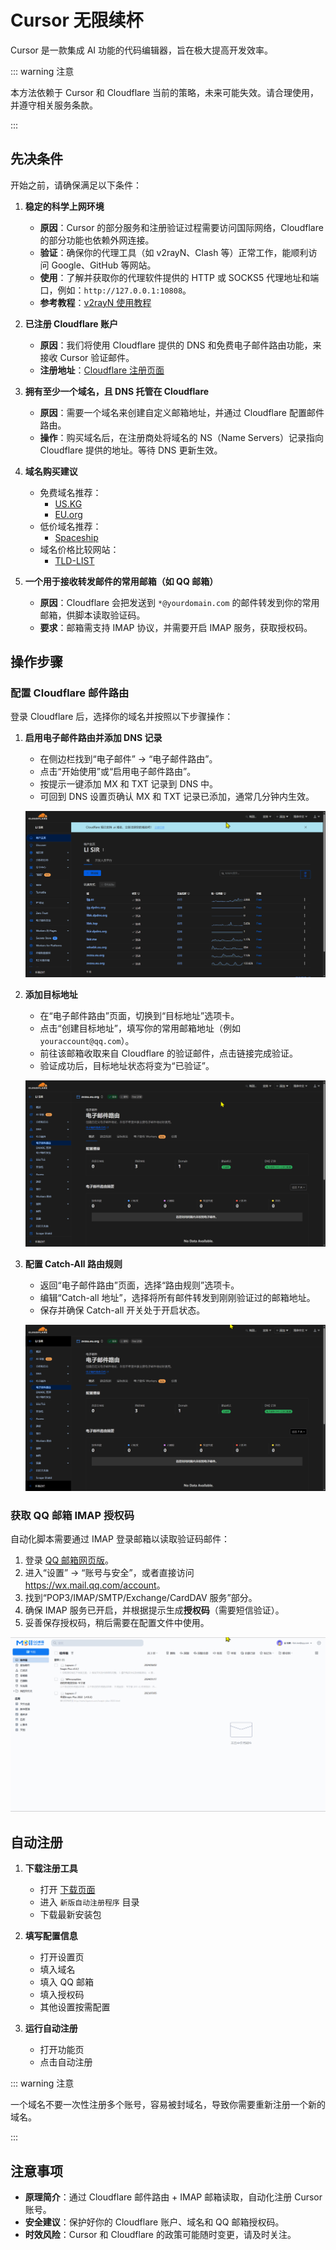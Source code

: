 # Cursor 无限续杯

Cursor 是一款集成 AI 功能的代码编辑器，旨在极大提高开发效率。

::: warning 注意

本方法依赖于 Cursor 和 Cloudflare 当前的策略，未来可能失效。请合理使用，并遵守相关服务条款。

:::

## 先决条件

开始之前，请确保满足以下条件：

1. **稳定的科学上网环境**
   - **原因**：Cursor 的部分服务和注册验证过程需要访问国际网络，Cloudflare 的部分功能也依赖外网连接。
   - **验证**：确保你的代理工具（如 v2rayN、Clash 等）正常工作，能顺利访问 Google、GitHub 等网站。
   - **使用**：了解并获取你的代理软件提供的 HTTP 或 SOCKS5 代理地址和端口，例如：`http://127.0.0.1:10808`。
   - **参考教程**：[v2rayN 使用教程](https://8520123.xyz/GFW/使用/00.v2rayN-使用教程)

2. **已注册 Cloudflare 账户**
   - **原因**：我们将使用 Cloudflare 提供的 DNS 和免费电子邮件路由功能，来接收 Cursor 验证邮件。
   - **注册地址**：[Cloudflare 注册页面](https://dash.cloudflare.com/sign-up)

3. **拥有至少一个域名，且 DNS 托管在 Cloudflare**
   - **原因**：需要一个域名来创建自定义邮箱地址，并通过 Cloudflare 配置邮件路由。
   - **操作**：购买域名后，在注册商处将域名的 NS（Name Servers）记录指向 Cloudflare 提供的地址。等待 DNS 更新生效。

4. **域名购买建议**
   - 免费域名推荐：
     - [US.KG](https://nic.us.kg)
     - [EU.org](https://nic.eu.org)
   - 低价域名推荐：
     - [Spaceship](https://www.spaceship.com)
   - 域名价格比较网站：
     - [TLD-LIST](https://zh-hans.tld-list.com)

5. **一个用于接收转发邮件的常用邮箱（如 QQ 邮箱）**
   - **原因**：Cloudflare 会把发送到 `*@yourdomain.com` 的邮件转发到你的常用邮箱，供脚本读取验证码。
   - **要求**：邮箱需支持 IMAP 协议，并需要开启 IMAP 服务，获取授权码。

## 操作步骤

### 配置 Cloudflare 邮件路由

登录 Cloudflare 后，选择你的域名并按照以下步骤操作：

1. **启用电子邮件路由并添加 DNS 记录**
   - 在侧边栏找到“电子邮件” → “电子邮件路由”。
   - 点击“开始使用”或“启用电子邮件路由”。
   - 按提示一键添加 MX 和 TXT 记录到 DNS 中。
   - 可回到 DNS 设置页确认 MX 和 TXT 记录已添加，通常几分钟内生效。

   ![](./assets/000.gif)

2. **添加目标地址**
   - 在“电子邮件路由”页面，切换到“目标地址”选项卡。
   - 点击“创建目标地址”，填写你的常用邮箱地址（例如 `youraccount@qq.com`）。
   - 前往该邮箱收取来自 Cloudflare 的验证邮件，点击链接完成验证。
   - 验证成功后，目标地址状态将变为“已验证”。

   ![](./assets/001.gif)

3. **配置 Catch-All 路由规则**
   - 返回“电子邮件路由”页面，选择“路由规则”选项卡。
   - 编辑“Catch-all 地址”，选择将所有邮件转发到刚刚验证过的邮箱地址。
   - 保存并确保 Catch-all 开关处于开启状态。

   ![](./assets/002.gif)

### 获取 QQ 邮箱 IMAP 授权码

自动化脚本需要通过 IMAP 登录邮箱以读取验证码邮件：

1. 登录 [QQ 邮箱网页版](https://mail.qq.com)。
2. 进入“设置” → “账号与安全”，或者直接访问 <https://wx.mail.qq.com/account>。
3. 找到“POP3/IMAP/SMTP/Exchange/CardDAV 服务”部分。
4. 确保 IMAP 服务已开启，并根据提示生成**授权码**（需要短信验证）。
5. 妥善保存授权码，稍后需要在配置文件中使用。

![](./assets/003.gif)

## 自动注册

1. **下载注册工具**
   - 打开 [下载页面](https://cloud.8520123.xyz/Teambition/软件/编程类/Cursor)
   - 进入 `新版自动注册程序` 目录
   - 下载最新安装包

2. **填写配置信息**
   - 打开设置页
   - 填入域名
   - 填入 QQ 邮箱
   - 填入授权码
   - 其他设置按需配置

3. **运行自动注册**
   - 打开功能页
   - 点击自动注册

::: warning 注意

一个域名不要一次性注册多个账号，容易被封域名，导致你需要重新注册一个新的域名。

:::

## 注意事项

- **原理简介**：通过 Cloudflare 邮件路由 + IMAP 邮箱读取，自动化注册 Cursor 账号。
- **安全建议**：保护好你的 Cloudflare 账户、域名和 QQ 邮箱授权码。
- **时效风险**：Cursor 和 Cloudflare 的政策可能随时变更，请及时关注。
